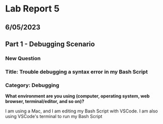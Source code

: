 # Lab Report 5
## 6/05/2023
## Part 1 - Debugging Scenario
### New Question
### Title: Trouble debugging a syntax error in my Bash Script
### Category: Debugging
**What environment are you using (computer, operating system, web browser, terminal/editor, and so on)?**

I am using a Mac, and I am editing my Bash Script with VSCode. I am also using VSCode's terminal to run my Bash Script


